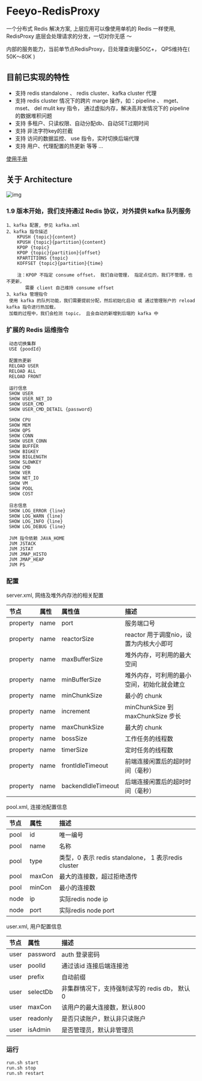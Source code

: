 # Feeyo-RedisProxy

一个分布式 Redis 解决方案, 上层应用可以像使用单机的 Redis 一样使用, RedisProxy 底层会处理请求的分发，一切对你无感 ～

内部的服务能力，当前单节点RedisProxy，日处理查询量50亿+， QPS维持在( 50K～80K )

## 目前已实现的特性
*  支持 redis standalone 、 redis cluster、kafka cluster 代理
*  支持 redis cluster 情况下的跨片 marge 操作，如：pipeline 、 mget、 mset、 del mulit key 指令， 通过虚拟内存，解决高并发情况下的 pipeline 的数据堆积问题
*  支持 多租户、只读权限、自动分配db、自动SET过期时间
*  支持 非法字符key的拦截
*  支持 访问的数据监控、 use 指令，实时切换后端代理
*  支持 用户、代理配置的热更新 等等 ...

 <a href="resources/docs/RedisProxy&KafkaProxy.pdf" rel="nofollow"> 使用手册 </a>

## 关于 Architecture 
![img](resources/docs/images/3d5201396f213cf78c61c68c2e8c77a5.png)

### 1.9 版本开始，我们支持通过 Redis 协议，对外提供 kafka 队列服务

	1、kafka 配置, 参见 kafka.xml
	2、kafka 指令描述
		KPUSH {topic}{content}
		KPUSH {topic}{partition}{content}
		KPOP {topic}
		KPOP {topic}{partition}{offset}
		KPARTITIONS {topic}	    	 				
		KOFFSET {topic}{partition}{time}	    	 				  
	
		注：KPOP 不指定 consume offset， 我们自动管理， 指定点位的，我们不管理，也不更新，
		   需要 client 自己维持 consume offset
	3、kafka 管理指令
	 使用 kafka 的队列功能，我们需要提前分配，然后初始化启动 或 通过管理账户的 reload kafka 指令进行热加载，
	 加载的过程中，我们会检测 topic， 且会自动的新增到后端的 kafka 中


### 扩展的 Redis 运维指令
	
	 动态切换集群
	 USE {poodId}
	 
	 配置热更新
	 RELOAD USER
	 RELOAD ALL
	 RELOAD FRONT
	 
	 运行信息
	 SHOW USER
	 SHOW USER_NET_IO 
	 SHOW USER_CMD
	 SHOW USER_CMD_DETAIL {password}
	 
	 SHOW CPU
	 SHOW MEM
	 SHOW QPS
	 SHOW CONN
	 SHOW USER_CONN
	 SHOW BUFFER
	 SHOW BIGKEY
	 SHOW BIGLENGTH
	 SHOW SLOWKEY
	 SHOW CMD
	 SHOW VER
	 SHOW NET_IO
	 SHOW VM
	 SHOW POOL
	 SHOW COST
	 
	 日志信息
	 SHOW LOG_ERROR {line}
	 SHOW LOG_WARN {line}
	 SHOW LOG_INFO {line}
	 SHOW LOG_DEBUG {line}
	 
	 JVM 指令依赖 JAVA_HOME 
	 JVM JSTACK
	 JVM JSTAT
	 JVM JMAP_HISTO
	 JVM JMAP_HEAP
	 JVM PS

### 配置

server.xml, 网络及堆外内存池的相关配置
  
| 节点        | 属性      	 | 属性值 		  	 |  描述 						 		|
| :--------  | :----------   | :-------------    | :---------------------------  		|
| property   | name	    	 | port  		  	 |  服务端口号      				 		|
| property   | name	    	 | reactorSize    	 |  reactor 用于调度nio，设置为内核大小即可  	|
| property   | name	    	 | maxBufferSize  	 |  堆外内存，可利用的最大空间      			|
| property   | name	    	 | minBufferSize  	 |  堆外内存，可利用的最小空间，初始化就会建立   |
| property   | name	    	 | minChunkSize   	 |  最小的 chunk      					|
| property   | name	    	 | increment  	  	 |  minChunkSize 到 maxChunkSize 步长		|
| property   | name	    	 | maxChunkSize	     |  最大的 chunk       					|
| property   | name	    	 | bossSize  	  	 |  工作任务的线程数      					|
| property   | name	    	 | timerSize  	  	 |  定时任务的线程数      			    	|
| property   | name	    	 | frontIdleTimeout	 |  前端连接闲置后的超时时间（毫秒）	      	|
| property   | name	    	 | backendIdleTimeout|  后端连接闲置后的超时时间（毫秒）  			|
	

pool.xml, 连接池配置信息
	
| 节点        | 属性    			  |  描述 |
| :--------  | :----------------  | :---------------------------------------------------------- |
| pool       | id      			  |   唯一编号    												|
| pool       | name     		  |   名称    													|
| pool       | type    			  |   类型，0 表示 redis standalone， 1 表示redis cluster    		|
| pool       | maxCon   		  |   最大的连接数，超过拒绝透传    									|
| pool       | minCon   		  |   最小的连接数   										 		|
| node       | ip      			  |   实际redis node ip   										|
| node       | port     		  |   实际redis node port    									|

  
user.xml, 用户配置信息

| 节点        | 属性    	|  描述 |
| :--------  | :-----   | :-------------------------------------------- |
| user       | password |   auth 登录密码    								|
| user       | poolId   |   通过该id 连接后端连接池    						|
| user       | prefix  	|   自动前缀  									|
| user       | selectDb |   非集群情况下，支持强制读写的 redis db， 默认0    	|
| user       | maxCon   |   该用户的最大连接数，默认800   					|
| user       | readonly |   是否只读账户，默认非只读账户   					|
| user       | isAdmin  |   是否管理员，默认非管理员   						|
  
### 运行
	run.sh start
	run.sh stop
	run.sh restart
	
	